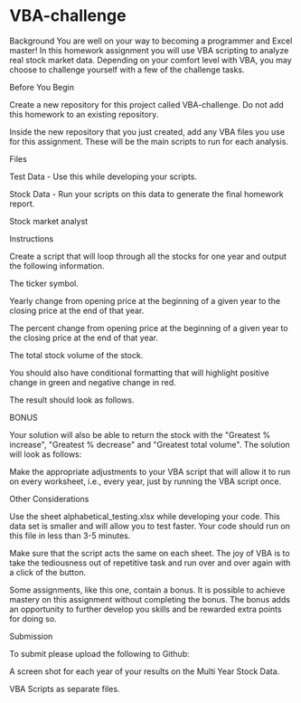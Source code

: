 # VBA-challenge

Background
You are well on your way to becoming a programmer and Excel master! In this homework assignment you will use VBA scripting to analyze real stock market data. Depending on your comfort level with VBA, you may choose to challenge yourself with a few of the challenge tasks.

Before You Begin


Create a new repository for this project called VBA-challenge. Do not add this homework to an existing repository.


Inside the new repository that you just created, add any VBA files you use for this assignment. These will be the main scripts to run for each analysis.



Files


Test Data - Use this while developing your scripts.


Stock Data - Run your scripts on this data to generate the final homework report.



Stock market analyst


Instructions


Create a script that will loop through all the stocks for one year and output the following information.


The ticker symbol.


Yearly change from opening price at the beginning of a given year to the closing price at the end of that year.


The percent change from opening price at the beginning of a given year to the closing price at the end of that year.


The total stock volume of the stock.




You should also have conditional formatting that will highlight positive change in green and negative change in red.


The result should look as follows.




BONUS

Your solution will also be able to return the stock with the "Greatest % increase", "Greatest % decrease" and "Greatest total volume". The solution will look as follows:



Make the appropriate adjustments to your VBA script that will allow it to run on every worksheet, i.e., every year, just by running the VBA script once.


Other Considerations


Use the sheet alphabetical_testing.xlsx while developing your code. This data set is smaller and will allow you to test faster. Your code should run on this file in less than 3-5 minutes.


Make sure that the script acts the same on each sheet. The joy of VBA is to take the tediousness out of repetitive task and run over and over again with a click of the button.


Some assignments, like this one, contain a bonus. It is possible to achieve mastery on this assignment without completing the bonus. The bonus adds an opportunity to further develop you skills and be rewarded extra points for doing so.



Submission


To submit please upload the following to Github:


A screen shot for each year of your results on the Multi Year Stock Data.


VBA Scripts as separate files.
